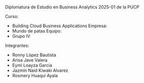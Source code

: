 Diplomatura de Estudio en Business Analytics 2025-01 de la PUCP

Curso: 
  - Building Cloud Business Applications
Empresa:
  - Mundo de patas
Equipo:
  - Grupo IV

Integrantes:
  - Ronny López Bautista
  - Arisa Jave Valera
  - Eymi Loayza Garcia
  - Jazmin Naid Kiwaki Alvarez
  - Rosmery Huaqui Ayala
